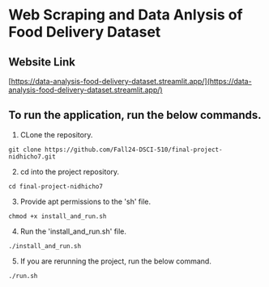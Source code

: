 # Web Scraping and Data Anlysis of Food Delivery Dataset

## Website Link

[https://data-analysis-food-delivery-dataset.streamlit.app/](https://data-analysis-food-delivery-dataset.streamlit.app/)

## To run the application, run the below commands.

1. CLone the repository.
```CMD
git clone https://github.com/Fall24-DSCI-510/final-project-nidhicho7.git
```
2. cd into the project repository.
```CMD
cd final-project-nidhicho7
```
3. Provide apt permissions to the 'sh' file.
```CMD
chmod +x install_and_run.sh
```
4. Run the 'install_and_run.sh' file.
```CMD
./install_and_run.sh
```
5. If you are rerunning the project, run the below command.
```CMD
./run.sh
```
